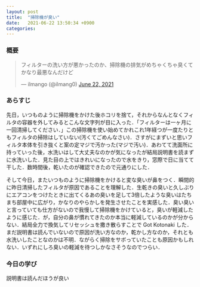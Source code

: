 ```yaml
---
layout: post
title:  "掃除機が臭い"
date:   2021-06-22 13:50:34 +0900
categories:
---
```

### 概要

<blockquote class="twitter-tweet"><p lang="ja" dir="ltr">フィルターの洗い方が悪かったのか、掃除機の排気がめちゃくちゃ臭くてかなり最悪なんだけど</p>&mdash; il‌man‌go (@ilmang0) <a href="https://twitter.com/ilmang0/status/1407162560068022293?ref_src=twsrc%5Etfw">June 22, 2021</a></blockquote> <script async src="https://platform.twitter.com/widgets.js" charset="utf-8"></script>

### あらすじ

先日，いつものように掃除機をかけた後ホコリを捨て，それからなんとなくフィルタの容器を外してみるとこんな文字列が目に入った．「フィルターは一ヶ月に一回清掃してください．」この掃除機を使い始めてかれこれ1年経つが一度たりともフィルタの掃除はしていない(汚くてごめんなさい)．さすがにまずいと思いフィルタ本体を引き抜くと案の定マジで汚かった(マジで汚い)．あわてて洗面所に持っていった後，水洗いはして大丈夫なのかが気になったが結局説明書を読まずに水洗いした．見た目の上ではきれいになったので水をきり，窓際で日に当てて干した．数時間後，乾いたのが確認できたので元通りにした．

そして今日，またいつものように掃除機をかけると変な臭いが鼻をつく．瞬間的に昨日清掃したフィルタが原因であることを理解した．生乾きの臭いと久しぶりにエアコンをつけたときに出てくるあの臭いを足して3倍したような臭いはたちまち部屋中に広がり，かなりのやらかしを発生させたことを実感した．臭い臭いと言っていても仕方がないので我慢して掃除機をかけていると，臭いが軽減したように感じた．が，自分の鼻が慣れてきたのか本当に軽減しているのかが分からない．結局全力で換気してリセッシュを撒き散らすことで Got Kotonaki した．まだ説明書は読んでいないので原因が洗い方なのか，乾かし方なのか，それとも水洗いしたことなのかは不明．ながらく掃除をサボっていたことも原因かもしれない．いずれにしろ臭いの軽減を待つしかなさそうなのでつらい．

### 今日の学び

説明書は読んだほうが良い